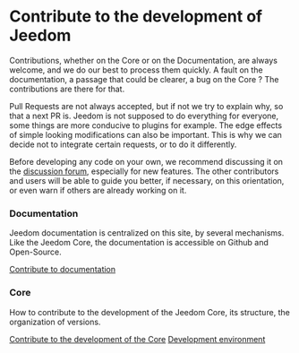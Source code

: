 # Contribute to the development of Jeedom

Contributions, whether on the Core or on the Documentation, are always welcome, and we do our best to process them quickly. A fault on the documentation, a passage that could be clearer, a bug on the Core ? The contributions are there for that.

Pull Requests are not always accepted, but if not we try to explain why, so that a next PR is. Jeedom is not supposed to do everything for everyone, some things are more conducive to plugins for example. The edge effects of simple looking modifications can also be important. This is why we can decide not to integrate certain requests, or to do it differently.

Before developing any code on your own, we recommend discussing it on the [discussion forum](https://community.jeedom.com/), especially for new features. The other contributors and users will be able to guide you better, if necessary, on this orientation, or even warn if others are already working on it.

### Documentation

Jeedom documentation is centralized on this site, by several mechanisms. Like the Jeedom Core, the documentation is accessible on Github and Open-Source.

[Contribute to documentation](/en_US/contribute/doc)

### Core

How to contribute to the development of the Jeedom Core, its structure, the organization of versions.

[Contribute to the development of the Core](/en_US/contribute/core)
[Development environment](/en_US/contribute/dev_env)
